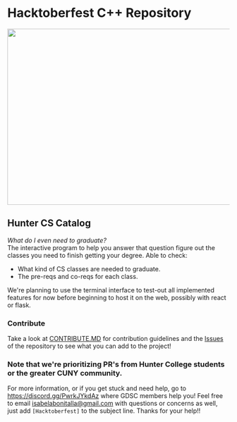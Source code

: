 # Hacktoberfest C++ Repository

<p align="center">
    <a href="https://hacktoberfest.digitalocean.com/" target="_blank">
    	<img src="https://user-images.githubusercontent.com/55616388/135486681-adf5d5e7-d03c-4352-8e0c-d33ca1bee931.jpg" width="800px" height="400px">
    </a>
</p>


## Hunter CS Catalog  
_What do I even need to graduate?_  
The interactive program to help you answer that question figure out the classes
you need to finish getting your degree.
Able to check:
- What kind of CS classes are needed to graduate.
- The pre-reqs and co-reqs for each class.

We're planning to use the terminal interface to test-out all implemented features for now before beginning to host it on the web, possibly with react or flask.

### Contribute  
Take a look at [CONTRIBUTE.MD](https://github.com/Hunter-Open-Source-Club/hacktoberfest21.cpp/blob/main/CONTRIBUTING.md) for contribution guidelines and the [Issues](https://github.com/Hunter-Open-Source-Club/hacktoberfest21.cpp/issues)
of the repository to see what you can add to the project!

### Note that we're prioritizing PR's from Hunter College students or the greater CUNY community.
For more information, or if you get stuck and need help, go to https://discord.gg/PwrkJYkdAz where GDSC members help you! Feel free to email isabelabonitalla@gmail.com with questions or concerns as well, just add `[Hacktoberfest]` to the subject line. Thanks for your help!!

